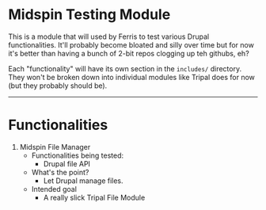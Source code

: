 # Midspin Testing Module
This is a module that will used by Ferris to test various Drupal functionalities. It'll probably become bloated and silly over time but for now it's better than having a bunch of 2-bit repos clogging up teh githubs, eh?

Each "functionality" will have its own section in the `includes/` directory. They won't be broken down into individual modules like Tripal does for now (but they probably should be).

<hr>

# Functionalities
1.  Midspin File Manager
    - Functionalities being tested:
      - Drupal file API
    - What's the point?
      - Let Drupal manage files.
    - Intended goal
      - A really slick Tripal File Module